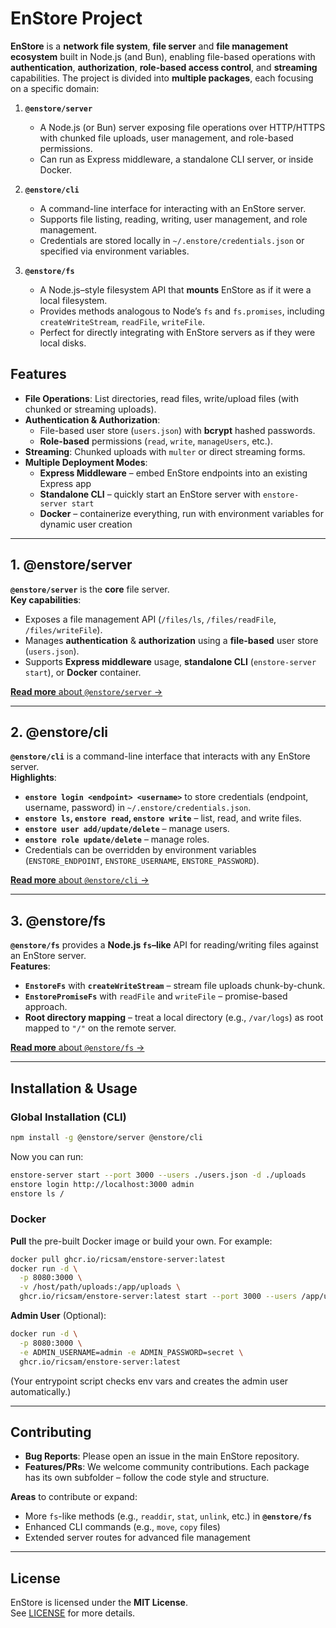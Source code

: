 # EnStore Project

**EnStore** is a **network file system**, **file server** and **file management ecosystem** built in Node.js (and Bun), enabling file-based operations with **authentication**, **authorization**, **role-based access control**, and **streaming** capabilities. The project is divided into **multiple packages**, each focusing on a specific domain:

1. **`@enstore/server`**

   - A Node.js (or Bun) server exposing file operations over HTTP/HTTPS with chunked file uploads, user management, and role-based permissions.
   - Can run as Express middleware, a standalone CLI server, or inside Docker.

2. **`@enstore/cli`**

   - A command-line interface for interacting with an EnStore server.
   - Supports file listing, reading, writing, user management, and role management.
   - Credentials are stored locally in `~/.enstore/credentials.json` or specified via environment variables.

3. **`@enstore/fs`**
   - A Node.js–style filesystem API that **mounts** EnStore as if it were a local filesystem.
   - Provides methods analogous to Node’s `fs` and `fs.promises`, including `createWriteStream`, `readFile`, `writeFile`.
   - Perfect for directly integrating with EnStore servers as if they were local disks.

## Features

- **File Operations**: List directories, read files, write/upload files (with chunked or streaming uploads).
- **Authentication & Authorization**:
  - File-based user store (`users.json`) with **bcrypt** hashed passwords.
  - **Role-based** permissions (`read`, `write`, `manageUsers`, etc.).
- **Streaming**: Chunked uploads with `multer` or direct streaming forms.
- **Multiple Deployment Modes**:
  - **Express Middleware** – embed EnStore endpoints into an existing Express app
  - **Standalone CLI** – quickly start an EnStore server with `enstore-server start`
  - **Docker** – containerize everything, run with environment variables for dynamic user creation

---

## 1. @enstore/server

**`@enstore/server`** is the **core** file server.  
**Key capabilities**:

- Exposes a file management API (`/files/ls`, `/files/readFile`, `/files/writeFile`).
- Manages **authentication** & **authorization** using a **file-based** user store (`users.json`).
- Supports **Express middleware** usage, **standalone CLI** (`enstore-server start`), or **Docker** container.

[**Read more** about `@enstore/server` →](./server/README.md)

---

## 2. @enstore/cli

**`@enstore/cli`** is a command-line interface that interacts with any EnStore server.  
**Highlights**:

- **`enstore login <endpoint> <username>`** to store credentials (endpoint, username, password) in `~/.enstore/credentials.json`.
- **`enstore ls`, `enstore read`, `enstore write`** – list, read, and write files.
- **`enstore user add/update/delete`** – manage users.
- **`enstore role update/delete`** – manage roles.
- Credentials can be overridden by environment variables (`ENSTORE_ENDPOINT`, `ENSTORE_USERNAME`, `ENSTORE_PASSWORD`).

[**Read more** about `@enstore/cli` →](./cli/README.md)

---

## 3. @enstore/fs

**`@enstore/fs`** provides a **Node.js `fs`–like** API for reading/writing files against an EnStore server.  
**Features**:

- **`EnstoreFs`** with **`createWriteStream`** – stream file uploads chunk-by-chunk.
- **`EnstorePromiseFs`** with `readFile` and `writeFile` – promise-based approach.
- **Root directory mapping** – treat a local directory (e.g., `/var/logs`) as root mapped to `"/"` on the remote server.

[**Read more** about `@enstore/fs` →](./fs/README.md)

---

## Installation & Usage

### Global Installation (CLI)

```bash
npm install -g @enstore/server @enstore/cli
```

Now you can run:

```bash
enstore-server start --port 3000 --users ./users.json -d ./uploads
enstore login http://localhost:3000 admin
enstore ls /
```

### Docker

**Pull** the pre-built Docker image or build your own. For example:

```bash
docker pull ghcr.io/ricsam/enstore-server:latest
docker run -d \
  -p 8080:3000 \
  -v /host/path/uploads:/app/uploads \
  ghcr.io/ricsam/enstore-server:latest start --port 3000 --users /app/users.json --uploads-dir /app/uploads
```

**Admin User** (Optional):

```bash
docker run -d \
  -p 8080:3000 \
  -e ADMIN_USERNAME=admin -e ADMIN_PASSWORD=secret \
  ghcr.io/ricsam/enstore-server:latest
```

(Your entrypoint script checks env vars and creates the admin user automatically.)

---

## Contributing

- **Bug Reports**: Please open an issue in the main EnStore repository.
- **Features/PRs**: We welcome community contributions. Each package has its own subfolder – follow the code style and structure.

**Areas** to contribute or expand:

- More `fs`-like methods (e.g., `readdir`, `stat`, `unlink`, etc.) in **`@enstore/fs`**
- Enhanced CLI commands (e.g., `move`, `copy` files)
- Extended server routes for advanced file management

---

## License

EnStore is licensed under the **MIT License**.  
See [LICENSE](./LICENSE) for more details.
